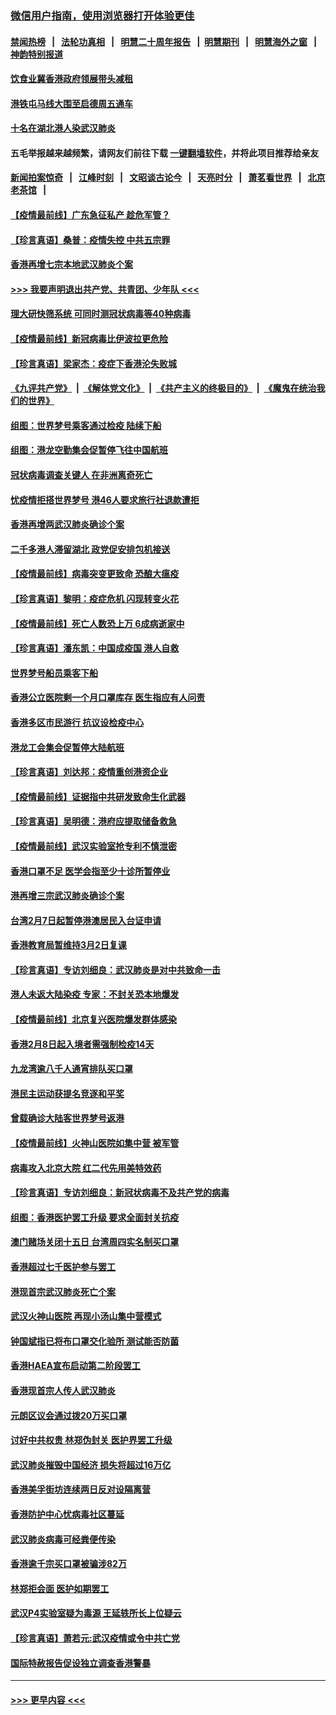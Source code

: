 ### [微信用户指南，使用浏览器打开体验更佳](https://github.com/gfw-breaker/banned-news1/blob/master/indexes/wechat-guide.md?t=0)
#### [禁闻热榜](热点新闻.md?t=0)  &nbsp;&nbsp;|&nbsp;&nbsp; [法轮功真相](https://github.com/gfw-breaker/truth/blob/master/README.md?t=0) &nbsp;&nbsp;|&nbsp;&nbsp; [明慧二十周年报告](https://github.com/gfw-breaker/mh-reports/blob/master/README.md?t=0) &nbsp;&nbsp;|&nbsp;&nbsp;[明慧期刊](https://github.com/gfw-breaker/mh-qikan) &nbsp;&nbsp;|&nbsp;&nbsp; [明慧海外之窗](https://github.com/gfw-breaker/mh-news/blob/master/README.md?t=0) &nbsp;&nbsp;|&nbsp;&nbsp; [神韵特别报道](https://github.com/gfw-breaker/mh-news/blob/master/shenyun.md?t=0)
#### [饮食业冀香港政府领展带头减租](../pages/nsc415/n11864876.md?t=02131344) 
#### [港铁屯马线大围至启德周五通车](../pages/nsc415/n11864842.md?t=02131344) 
#### [十名在湖北港人染武汉肺炎](../pages/nsc415/n11864807.md?t=02131344) 
#### 五毛举报越来越频繁，请网友们前往下载 [一键翻墙软件](https://github.com/gfw-breaker/ssr-accounts)，并将此项目推荐给亲友
#### [新闻拍案惊奇](https://github.com/gfw-breaker/banned-news1/blob/master/pages/link4.md) &nbsp;&nbsp;|&nbsp;&nbsp; [江峰时刻](https://github.com/gfw-breaker/banned-news1/blob/master/pages/link4.md) &nbsp;&nbsp;|&nbsp;&nbsp; [文昭谈古论今](https://github.com/gfw-breaker/banned-news1/blob/master/pages/link4.md) &nbsp;&nbsp;|&nbsp;&nbsp; [天亮时分](https://github.com/gfw-breaker/banned-news1/blob/master/pages/link4.md) &nbsp;&nbsp;|&nbsp;&nbsp; [萧茗看世界](https://github.com/gfw-breaker/banned-news1/blob/master/pages/link4.md) &nbsp;&nbsp;|&nbsp;&nbsp; [北京老茶馆](https://github.com/gfw-breaker/banned-news1/blob/master/pages/link4.md) &nbsp;&nbsp;|&nbsp;&nbsp; 
#### [【疫情最前线】广东急征私产 趁危军管？](../pages/nsc415/n11864205.md?t=02131344) 
#### [【珍言真语】桑普：疫情失控 中共五宗罪](../pages/nsc415/n11864157.md?t=02131344) 
#### [香港再增七宗本地武汉肺炎个案](../pages/nsc415/n11862405.md?t=02131344) 
#### [>>> 我要声明退出共产党、共青团、少年队 <<<](https://github.com/begood0513/goodnews/blob/master/quit/letter.md) 
#### [理大研快筛系统 可同时测冠状病毒等40种病毒](../pages/nsc415/n11862376.md?t=02131344) 
#### [【疫情最前线】新冠病毒比伊波拉更危险](../pages/nsc415/n11862199.md?t=02131344) 
#### [【珍言真语】梁家杰：疫症下香港沦失败城](../pages/nsc415/n11861588.md?t=02131344) 
#### [《九评共产党》](https://github.com/begood0513/9ping.md/blob/master/README.md) &nbsp;|&nbsp; [《解体党文化》](../../../../jtdwh.md/blob/master/README.md)  &nbsp;|&nbsp; [《共产主义的终极目的》](../../../../gczydzjmd.md/blob/master/README.md) &nbsp;|&nbsp; [《魔鬼在统治我们的世界》](../../../../mgztzwmdsj.md/blob/master/README.md) 
#### [组图：世界梦号乘客通过检疫 陆续下船](../pages/nsc415/n11858302.md?t=02131344) 
#### [组图：港龙空勤集会促暂停飞往中国航班](../pages/nsc415/n11858190.md?t=02131344) 
#### [冠状病毒调查关键人 在非洲离奇死亡](../pages/nsc415/n11859798.md?t=02131344) 
#### [忧疫情拒搭世界梦号 港46人要求旅行社退款遭拒](../pages/nsc415/n11859849.md?t=02131344) 
#### [香港再增两武汉肺炎确诊个案](../pages/nsc415/n11859833.md?t=02131344) 
#### [二千多港人滞留湖北 政党促安排包机接送](../pages/nsc415/n11859831.md?t=02131344) 
#### [【疫情最前线】病毒突变更致命 恐酿大瘟疫](../pages/nsc415/n11859604.md?t=02131344) 
#### [【珍言真语】黎明：疫症危机 闪现转变火花](../pages/nsc415/n11859199.md?t=02131344) 
#### [【疫情最前线】死亡人数恐上万 6成病逝家中](../pages/nsc415/n11856687.md?t=02131344) 
#### [【珍言真语】潘东凯：中国成疫国 港人自救](../pages/nsc415/n11856962.md?t=02131344) 
#### [世界梦号船员乘客下船](../pages/nsc415/n11856883.md?t=02131344) 
#### [香港公立医院剩一个月口罩库存 医生指应有人问责](../pages/nsc415/n11856875.md?t=02131344) 
#### [香港多区市民游行 抗议设检疫中心](../pages/nsc415/n11856866.md?t=02131344) 
#### [港龙工会集会促暂停大陆航班](../pages/nsc415/n11856840.md?t=02131344) 
#### [【珍言真语】刘达邦：疫情重创港资企业](../pages/nsc415/n11854274.md?t=02131344) 
#### [【疫情最前线】证据指中共研发致命生化武器](../pages/nsc415/n11853087.md?t=02131344) 
#### [【珍言真语】吴明德：港府应提取储备救急](../pages/nsc415/n11852734.md?t=02131344) 
#### [【疫情最前线】武汉实验室抢专利不慎泄密](../pages/nsc415/n11850310.md?t=02131344) 
#### [香港口罩不足 医学会指至少十诊所暂停业](../pages/nsc415/n11850301.md?t=02131344) 
#### [港再增三宗武汉肺炎确诊个案](../pages/nsc415/n11850328.md?t=02131344) 
#### [台湾2月7日起暂停港澳居民入台证申请](../pages/nsc415/n11850304.md?t=02131344) 
#### [香港教育局暂维持3月2日复课](../pages/nsc415/n11850260.md?t=02131344) 
#### [【珍言真语】专访刘细良：武汉肺炎是对中共致命一击](../pages/nsc415/n11849934.md?t=02131344) 
#### [港人未返大陆染疫 专家：不封关恐本地爆发](../pages/nsc415/n11848021.md?t=02131344) 
#### [【疫情最前线】北京复兴医院爆发群体感染](../pages/nsc415/n11847626.md?t=02131344) 
#### [香港2月8日起入境者需强制检疫14天](../pages/nsc415/n11847658.md?t=02131344) 
#### [九龙湾逾八千人通宵排队买口罩](../pages/nsc415/n11847647.md?t=02131344) 
#### [港民主运动获提名竞逐和平奖](../pages/nsc415/n11847633.md?t=02131344) 
#### [曾载确诊大陆客世界梦号返港](../pages/nsc415/n11847608.md?t=02131344) 
#### [【疫情最前线】火神山医院如集中营 被军管](../pages/nsc415/n11847524.md?t=02131344) 
#### [病毒攻入北京大院 红二代先用美特效药](../pages/nsc415/n11847427.md?t=02131344) 
#### [【珍言真语】专访刘细良：新冠状病毒不及共产党的病毒](../pages/nsc415/n11847164.md?t=02131344) 
#### [组图：香港医护罢工升级 要求全面封关抗疫](../pages/nsc415/n11844107.md?t=02131344) 
#### [澳门赌场关闭十五日 台湾周四实名制买口罩](../pages/nsc415/n11845083.md?t=02131344) 
#### [香港超过七千医护参与罢工](../pages/nsc415/n11845051.md?t=02131344) 
#### [港现首宗武汉肺炎死亡个案](../pages/nsc415/n11844998.md?t=02131344) 
#### [武汉火神山医院 再现小汤山集中营模式](../pages/nsc415/n11844763.md?t=02131344) 
#### [钟国斌指已将布口罩交化验所 测试能否防菌](../pages/nsc415/n11842783.md?t=02131344) 
#### [香港HAEA宣布启动第二阶段罢工](../pages/nsc415/n11842723.md?t=02131344) 
#### [香港现首宗人传人武汉肺炎](../pages/nsc415/n11842766.md?t=02131344) 
#### [元朗区议会通过拨20万买口罩](../pages/nsc415/n11842754.md?t=02131344) 
#### [讨好中共权贵 林郑伪封关 医护界罢工升级](../pages/nsc415/n11842359.md?t=02131344) 
#### [武汉肺炎摧毁中国经济 损失将超过16万亿](../pages/nsc415/n11839723.md?t=02131344) 
#### [香港美孚街坊连续两日反对设隔离营](../pages/nsc415/n11839962.md?t=02131344) 
#### [香港防护中心忧病毒社区蔓延](../pages/nsc415/n11839933.md?t=02131344) 
#### [武汉肺炎病毒可经粪便传染](../pages/nsc415/n11839939.md?t=02131344) 
#### [香港逾千宗买口罩被骗涉82万](../pages/nsc415/n11839914.md?t=02131344) 
#### [林郑拒会面 医护如期罢工](../pages/nsc415/n11839892.md?t=02131344) 
#### [武汉P4实验室疑为毒源 王延轶所长上位疑云](../pages/nsc415/n11835543.md?t=02131344) 
#### [【珍言真语】萧若元:武汉疫情或令中共亡党](../pages/nsc415/n11829394.md?t=02131344) 
#### [国际特赦报告促设独立调查香港警暴](../pages/nsc415/n11833845.md?t=02131344) 

----
#### [ >>> 更早内容 <<< ](../indexes/nsc415-earlier.md)
